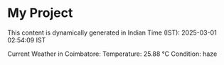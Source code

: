 # My Project

This content is dynamically generated in Indian Time (IST): 2025-03-01 02:54:09 IST


Current Weather in Coimbatore:
Temperature: 25.88 °C
Condition: haze
